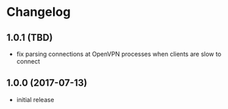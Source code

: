 # Changelog

## 1.0.1 (TBD)
- fix parsing connections at OpenVPN processes when clients are slow to connect

## 1.0.0 (2017-07-13)
- initial release
